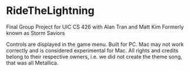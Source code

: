 # RideTheLightning
Final Group Project for UIC CS 426 with Alan Tran and Matt Kim
Formerly known as Storm Saviors

Controls are displayed in the game menu. Built for PC. Mac may not work correctly and is considered experimental for Mac.
All rights and credits belong to their respective owners, i.e. we did not create the theme song, that was all Metallica. 



